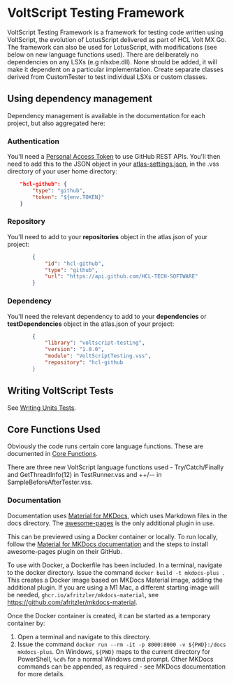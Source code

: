 # VoltScript Testing Framework

VoltScript Testing Framework is a framework for testing code written using VoltScript, the evolution of LotusScript delivered as part of HCL Volt MX Go. The framework can also be used for LotusScript, with modifications (see below on new language functions used). There are deliberately no dependencies on any LSXs (e.g nlsxbe.dll). None should be added, it will make it dependent on a particular implementation. Create separate classes derived from CustomTester to test individual LSXs or custom classes.

## Using dependency management

Dependency management is available in the documentation for each project, but also aggregated here:

### Authentication

You'll need a [Personal Access Token](../howto/writing/archipelago.md#github-personal-access-token) to use GitHub REST APIs. You'll then need to add this to the JSON object in your [atlas-settings.json](../howto/writing/archipelago.md#atlas-settingsjson), in the .vss directory of your user home directory:

```json
    "hcl-github": {
        "type": "github",
        "token": "${env.TOKEN}"
    }
```

### Repository

You'll need to add to your **repositories** object in the atlas.json of your project:

```json
        {
            "id": "hcl-github",
            "type": "github",
            "url": "https://api.github.com/HCL-TECH-SOFTWARE"
        }
```

### Dependency

You'll need the relevant dependency to add to your **dependencies** or **testDependencies** object in the atlas.json of your project:

```json
        {
            "library": "voltscript-testing",
            "version": "1.0.0",
            "module": "VoltScriptTesting.vss",
            "repository": "hcl-github
        }
```

## Writing VoltScript Tests

See [Writing Units Tests](/docs/howto/writingtests.md).

## Core Functions Used

Obviously the code runs certain core language functions. These are documented in [Core Functions](/docs/references/CoreFunctions.md).

There are three new VoltScript language functions used - Try/Catch/Finally and GetThreadInfo(12) in TestRunner.vss and ++/-- in SampleBeforeAfterTester.vss.

### Documentation

Documentation uses [Material for MKDocs](https://squidfunk.github.io/mkdocs-material/getting-started/#installation), which uses Markdown files in the docs directory. The [awesome-pages](https://github.com/lukasgeiter/mkdocs-awesome-pages-plugin) is the only additional plugin in use.

This can be previewed using a Docker container or locally. To run locally, follow the [Material for MKDocs documentation](https://squidfunk.github.io/mkdocs-material/getting-started/#with-pip) and the steps to install awesome-pages plugin on their GitHub.

To use with Docker, a Dockerfile has been included. In a terminal, navigate to the docker directory. Issue the command `docker build -t mkdocs-plus .` This creates a Docker image based on MKDocs Material image, adding the additional plugin. If you are using a M1 Mac, a different starting image will be needed, `ghcr.io/afritzler/mkdocs-material`, see https://github.com/afritzler/mkdocs-material.

Once the Docker container is created, it can be started as a temporary container by:

1. Open a terminal and navigate to this directory.
2. Issue the command `docker run --rm -it -p 8000:8000 -v ${PWD}:/docs mkdocs-plus`. On Windows, `${PWD}` maps to the current directory for PowerShell, `%cd%` for a normal Windows cmd prompt. Other MKDocs commands can be appended, as required - see MKDocs documentation for more details.

